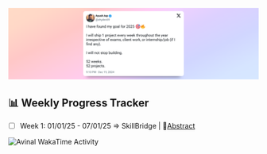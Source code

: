 ![Header Tweet](./header_tweet.png)

## 📊 Weekly Progress Tracker

- [ ] Week 1: 01/01/25 - 07/01/25 => SkillBridge | 📄[Abstract](https://www.canva.com/design/DAGXarLWr_Y/zEF5s1Z9Rhm5zDqRtZsWxA/edit?utm_content=DAGXarLWr_Y&utm_campaign=designshare&utm_medium=link2&utm_source=sharebutton)


<img
  src="https://github.com/ayush-that/ayush-that/blob/main/images/stat.svg"
  alt="Avinal WakaTime Activity"
/>
